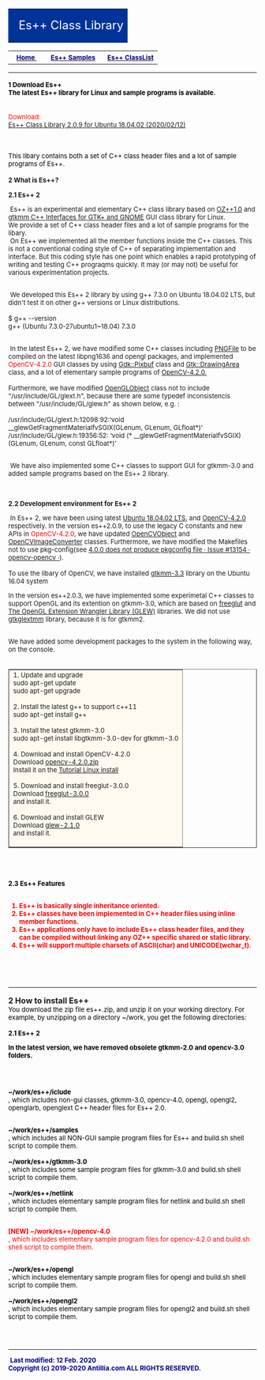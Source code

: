 
<html>
<head>
<!--
<meta name="viewport" content="width=device-width, initial-scale=1.0">
<meta http-equiv="Content-Type" content="text/html; charset=UTF-8">
<meta name="description"
 content="ES++, es++,OZ++, oz++, OZ++1.0, OZ++2.0, OpenGL, Netlink++, Motif++,Class Library for Linux, Free C++ class library for Linux is available.">
 
<meta name="keywords"
         content="Es++; es++;OZ++; oz++; OZ++1.0; OZ++2.0; OpenGL;Netlink++; Motif++; Linux Class Library; C++ Class Library; Object Oriented Programming;C++">

<meta name="Author" content="Tom Atlan">
<meta http-equiv="Pragma:" content="no-cache">

-->


<style type="text/css">
body {
    color: #00; background: #FFF;
    margin-left:0; margin-right:0;
    margin-top:0;
	margin-bottom:0;
    font-family: arial,verdana,helvetica,tahoma,sans-serif; 
}
a:link { color: "#003344"}
a:hover {color:"red"}
a:visited { color: #72f; background:#fff}    

td.left a:link { color: "#003344"}
td.left a:hover {color:"red"}
td.left a:visited { color: #003344 ; background: #ddeeff}

td {
  word-wrap:break-word;
}
<!-- 
@media (max-width: 480px) {
  img{
    max-width: 95%;
    height: auto;
  }
}
-->
</style>

<!--
<script type="text/javascript">
function confirmation(message, url) {
  if(window.confirm(message)){
    location.href = url + ".zip"; 
  } else{
      //window.alert('Canceled');
  }
}
-->
</script>

<!--
#00eecc }
 -->
 <!--
<title>
Antillia.com
</title>
</head>

<body bgcolor="white" topmargin="0" leftmargin="0">
<table cellpadding="3"  border="0" width="100%" cellspacing="0" >
<tr align="left">
<td bgcolor="#003344" align="middle" background='../images/solarsystem.jpg' >

<font size=6 color ="white" >

&nbsp;&nbsp;Welcome to Software Laboratory of Antillia.com.<br>
&nbsp;&nbsp;&nbsp;&nbsp;Future Windows and Linux Programming<br>
</font>
</td>
</table>
-->
<!-- Right Begin -->
<!--
================================================================================================
-->

<br clear="all">

 
<TABLE CELLSPACING="0" CELLPADDING="4" BORDER="0" WIDTH="100%">
<TR>
<TD COLSPAN="3" HEIGHT="20" VALIGN="MIDDLE" BGCOLOR="#003399">

<!--
<TD COLSPAN="3" HEIGHT="20" VALIGN="MIDDLE" BGCOLOR="darkgreen">
-->
<FONT size="5" 
COLOR="#ffffff" SIZE="-1">&nbsp;&nbsp;Es++ Class Library
</FONT></TD>
</TR></TABLE>

<!-- Top anchors begin -->

<table cellpadding="4"  border="0"  cellspacing="4"><tr>

<td class="left">
&nbsp;
<a href="../index.html">
<font size =2 color="navy">
<b> Home</b>
</font>
</a>
&nbsp;
</td>

<td  class ="left">
&nbsp;
<a href="http://www.antillia.com/es++/samples.html">
<font size=2 color="navy"><b>Es++ Samples
</b>
</font>
</a>
</td>
<td  class ="left">
&nbsp;
<a href="http://www.antillia.com/es++/classlist.html">
<font size=2 color="navy">
<b>Es++ ClassList
</b>
</font>
</a>
</td>
</tr>
</table>


<!-- Top anchors end -->

<!--
<font size = 2 color="red">
<b>
<li>25 Mar 2001:Added chapter 5.
</b>
</font>
-->
<font size = 3 color="black">
<hr noshade color ="gray">

<b>

<b>
<font size=2>
1 Download Es++<br>
</b>
</font>

<font size=2>
The latest Es++ library for Linux and sample programs is available. 
</font>

</b>
<br><br>
<!--
<b>
<li><a href="./es++2.0.3.zip">
Es++ Class Library 2.0.3 for Ubuntu 16.04 64 
</font>
</a><font size=2>(es++2.0.5.zip:</font><font color="red" size=2> #2018.08.21</font>)</li><br>
-->

<font color="red" size=2>

Download:<br>
<a href="http://www.antillia.com/es++/es++2.0.9.zip">
Es++ Class Library 2.0.9 for Ubuntu 18.04.02 (2020/02/12)</a>

</font>
<br>
</b>
</font>
<!--
<font size=2>
<li><a href="./es++1.0.2.zip">
Deprecated: Es++ Class Library 1.0.2 for Ubuntu 14.04 and OpenCV 2.8
</font>
</a><font size=2>(es++1.0.2.zip:</font><font color="red" size=2> #2017.07.26</font>)</li>
-->
<font color="black" size=2>

This libary contains both a set of C++ class header files and a lot of sample programs of Es++. <br>
</font>
<br>
<font size=2>
<b>
2 What is Es++? <br>
</b>
</font>

<font size=2>
<b>2.1 Es++ 2</b>
<br>

&nbsp;Es++ is an experimental and elementary C++ class library based on <a href="http://www.antillia.com/oz++/library.html">OZ++1.0</a>
 and <a href="https://www.gtkmm.org/en/">gtkmm C++ Interfaces for GTK+ and GNOME</a> GUI class library
for Linux.<br>
We provide a set of C++ class header files and a lot of sample programs for the libary.<br>
&nbsp;On Es++ we implemented all the member functions inside the C++ classes. 
This is not a conventional coding style of C++ of separating implementation and interface.
 But this coding style has one point which enables a rapid prototyping of writing and testing C++ prograqms quickly. 
 It may (or may not) be useful for various experimentation projects.
<br>
<br> 

&nbsp;We developed this Es++ 2 library by using g++ 7.3.0 on Ubuntu 18.04.02 LTS, but
 didn't test it on other g++ versions or Linux distributions.<br><br> 
$ g++ --version<br>
g++ (Ubuntu 7.3.0-27ubuntu1~18.04) 7.3.0<br>
<br>

&nbsp;In the latest Es++ 2, we have modified some C++ classes including <a href="./classes/es++/PNGFile.html">PNGFile</a> to be compiled on the latest libpng1636
and opengl packages, and implemented <font color="red">OpenCV-4.2.0</font> GUI classes by using
 <a href="https://developer.gnome.org/gtkmm/stable/classGdk_1_1Pixbuf.html">Gdk::Pixbuf</a> class 
 and <a href="https://developer.gnome.org/gtkmm/stable/classGtk_1_1DrawingArea.html"> Gtk::DrawingArea</a> class,
 and a lot of elementary sample programs of <a href="http://opencv.org/releases.html">OpenCV-4.2.0.</a><br>
 <br>
Furthermore, we have modified <a href="./classes/opengl/OpenGLObject.html">OpenGLObject</a> class not to include "/usr/include/GL/glext.h", because
there are some typedef inconsistencis between "/usr/include/GL/glew.h" as shown below, e.g. :<br>
<br>
/usr/include/GL/glext.h:12098:92:‘void __glewGetFragmentMaterialfvSGIX(GLenum, GLenum, GLfloat*)’ <br>
/usr/include/GL/glew.h:19356:52: ‘void (* __glewGetFragmentMaterialfvSGIX)(GLenum, GLenum, const GLfloat*)’<br>
<br>

&nbsp;We have also implemented some C++ classes to support GUI for gtkmm-3.0 and added 
sample programs based on the Es++ 2 library.<br>
 <br>
<br>


<font size=2>
<b>
2.2 Development environment for Es++ 2<br>
</b>
</font>
<font size=2>

&nbsp;In Es++ 2, we have been using latest <a href="https://www.ubuntu.com/download/desktop">Ubuntu 18.04.02 LTS</a>,
and <a href="http://docs.opencv.org/4.0.1/">OpenCV-4.2.0</a> respectively.
In the version es++2.0.9, to use the legacy C constants and new APIs in <font color="red">OpenCV-4.2.0</font>, we have updated
<a href="./classes/opencv-4.0/OpenCVObject.html">OpenCVObject</a> and <a href="./classes/opencv-4.0/OpenCVImageConverter.html">OpenCVImageConverter</a> classes.
 Furthermore, we have modified the Makefiles not to use pkg-config(see <a href="https://github.com/opencv/opencv/issues/13154">4.0.0 does not produce pkgconfig file · Issue #13154 · opencv-opencv ·</a>).<br>
<br>To use the libary of OpenCV, we have installed <a href="https://launchpad.net/ubuntu/trusty/+package/libgtkmm-3.0-dev">gtkmm-3.3</a> library on the Ubuntu 16.04 system

In the version es++2.0.3, we have implemented some experimetal C++ classes to support OpenGL and its extention on gtkmm-3.0, 
which are based on <a href="http://freeglut.sourceforge.net/">freeglut</a>
and <a href="http://glew.sourceforge.net/">The OpenGL Extension Wrangler Library (GLEW)</a> libraries.
We did not use <a href="https://github.com/GNOME/gtkglextmm/blob/master/gtkglextmm.spec.in">gtkglextmm</a> library, because it is for gtkmm2.
<br><br>

We have added some development packages to the system in the following way, on the console.<br>
<br>

<table cellpadding="4"  width="98%" border=1 style='border-collapse: collapse;'>
<tr>
<td bgcolor='floralwhite'>
<font size=2>
1. Update and upgrade<br> 
sudo apt-get update<br>
sudo apt-get upgrade<br>
<br>
2. Install the latest g++ to support c++11<br>
sudo apt-get install g++<br>
<br>
3. Install the latest gtkmm-3.0<br>
sudo apt-get install libgtkmm-3.0-dev for gtkmm-3.0<br>
<br>
4. Download and install OpenCV-4.2.0<br>
 Download <a href="https://github.com/opencv/opencv/archive/4.2.0.zip">opencv-4.2.0.zip</a><br>
 Install it on the <a href="http://docs.opencv.org/master/d7/d9f/tutorial_linux_install.html">Tutorial Linux install</a><br>
<br>
5. Download and install freeglut-3.0.0<br>
Download <a href="http://prdownloads.sourceforge.net/freeglut/freeglut-3.0.0.tar.gz?download">freeglut-3.0.0</a><br>
 and install it.<br>
 <br>
6. Download and install GLEW<br>
Download <a href="https://sourceforge.net/projects/glew/files/glew/2.1.0/">glew-2.1.0</a><br>
 and install it.<br>
 <br>

</font>
</td></tr>
</table>
<br>
<br>
<font size=2>
<b>
<br>
<font size=2 color="black">
<b>2.3 Es++ Features<br>
</font>
</b>
<font size=2 color="red">
<br>
 
 1. Es++ is basically single inheritance oriented.<br>
 2. Es++ classes have been implemented in C++ header files using inline member functions.<br>
 3. Es++ applications only have to include Es++ class header files, and they can be compiled without linking any OZ++ specific shared or static library.<br>
 4. Es++ will support multiple charsets of ASCII(char) and UNICODE(wchar_t).<br>
 
</font>
<br>

<font size=2>
<br>
<br>
<font size=3>

<hr noshade color = "gray">
<b>
2 How to install Es++ <br>
</b>
</b>
<font size=2 color="black">
You download the zip file es++.zip, and unzip it on your working directory. For example, 
by unzipping on a directory ~/work, you get the following directories:
<br>
<!--
<pre>
-->
<br><b>
2.1 Es++ 2<br>

In the latest version, we have removed obsolete gtkmm-2.0 and opencv-3.0 folders.

</b><br><br>

<b>~/work/es++/iclude </b><br>
, which includes non-gui classes, gtkmm-3.0, opencv-4.0, opengl, opengl2, openglarb, openglext C++ header files for Es++ 2.0.<br>
<br>

<b>~/work/es++/samples</b><br>
, which includes all NON-GUI sample program files for Es++ and build.sh shell script to compile them.
<br>
<br>
<b>~/work/es++/gtkmm-3.0</b><br>
, which includes some sample program files for gtkmm-3.0 and build.sh shell script to compile them.
<br>
<br>
<b>~/work/es++/netlink</b><br>
, which includes elementary sample program files for netlink and build.sh shell script to compile them.
<br>

<br>

<font size=2 color="red">
<b>[NEW] ~/work/es++/opencv-4.0</b><br>
, which includes elementary sample program files for <font color="red">opencv-4.2.0</font> and build.sh shell script to compile them.
</font>
<br>
<br>

<b>~/work/es++/opengl</b><br>
, which includes elementary sample program files for opengl and build.sh shell script to compile them.
<br>
<br>
<b>~/work/es++/opengl2</b><br>
, which includes elementary sample program files for opengl2 and build.sh shell script to compile them.
<br>
<br>

<br>


<!-- bottom anchors end -->
<!--
<font size= 2 >
<hr noshade color = "lightgray">
<b>
Last modified: 21 Aug. 2018 
</b>
</font>
-->

<!-- Right End -->

<!--
================================================================================================
-->

</td>

</tr>
</table>

<font size = 2 color = "navy" >
<hr noshade color="navy">
&nbsp;<b>Last modified: 12 Feb. 2020</b>
</font>
<br>
<font color = "navy" size ="2">
<b>
Copyright (c) 2019-2020  Antillia.com ALL RIGHTS RESERVED. 
</b>
</font>
</body>
</html>

